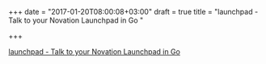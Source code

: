 +++
date = "2017-01-20T08:00:08+03:00"
draft = true
title = "launchpad - Talk to your Novation Launchpad in Go "

+++

<p><a href="https://t.co/CxInWpxjrR">launchpad - Talk to your Novation Launchpad in Go </a></p>
